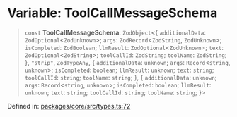 # Variable: ToolCallMessageSchema

> `const` **ToolCallMessageSchema**: `ZodObject`\<\{ `additionalData`: `ZodOptional`\<`ZodUnknown`\>; `args`: `ZodRecord`\<`ZodString`, `ZodUnknown`\>; `isCompleted`: `ZodBoolean`; `llmResult`: `ZodOptional`\<`ZodUnknown`\>; `text`: `ZodOptional`\<`ZodString`\>; `toolCallId`: `ZodString`; `toolName`: `ZodString`; \}, `"strip"`, `ZodTypeAny`, \{ `additionalData`: `unknown`; `args`: `Record`\<`string`, `unknown`\>; `isCompleted`: `boolean`; `llmResult`: `unknown`; `text`: `string`; `toolCallId`: `string`; `toolName`: `string`; \}, \{ `additionalData`: `unknown`; `args`: `Record`\<`string`, `unknown`\>; `isCompleted`: `boolean`; `llmResult`: `unknown`; `text`: `string`; `toolCallId`: `string`; `toolName`: `string`; \}\>

Defined in: [packages/core/src/types.ts:72](https://github.com/GeoDaCenter/openassistant/blob/ae6e39c15b60e7a98a21d90a5bbeff5dc44c1295/packages/core/src/types.ts#L72)
